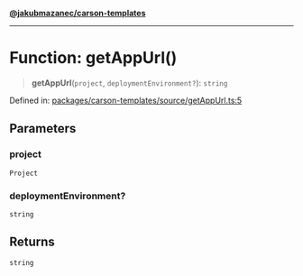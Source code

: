 [**@jakubmazanec/carson-templates**](../README.md)

---

# Function: getAppUrl()

> **getAppUrl**(`project`, `deploymentEnvironment?`): `string`

Defined in:
[packages/carson-templates/source/getAppUrl.ts:5](https://github.com/jakubmazanec/tools/blob/74fa88a6249b3d486436ae7655f4962bc4a86e11/packages/carson-templates/source/getAppUrl.ts#L5)

## Parameters

### project

`Project`

### deploymentEnvironment?

`string`

## Returns

`string`
